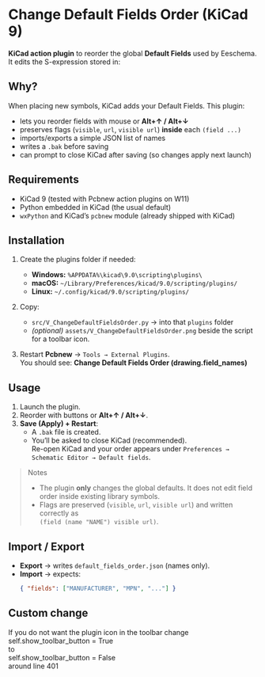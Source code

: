 # Change Default Fields Order (KiCad 9)

**KiCad action plugin** to reorder the global **Default Fields** used by Eeschema.  
It edits the S-expression stored in:


## Why?

When placing new symbols, KiCad adds your Default Fields. This plugin:
- lets you reorder fields with mouse or **Alt+↑ / Alt+↓**
- preserves flags (`visible`, `url`, `visible url`) **inside** each `(field ...)`
- imports/exports a simple JSON list of names
- writes a `.bak` before saving
- can prompt to close KiCad after saving (so changes apply next launch)

## Requirements

- KiCad 9 (tested with Pcbnew action plugins on W11)
- Python embedded in KiCad (the usual default)
- `wxPython` and KiCad’s `pcbnew` module (already shipped with KiCad)

## Installation

1. Create the plugins folder if needed:
   - **Windows:** `%APPDATA%\kicad\9.0\scripting\plugins\`
   - **macOS:** `~/Library/Preferences/kicad/9.0/scripting/plugins/`
   - **Linux:** `~/.config/kicad/9.0/scripting/plugins/`

2. Copy:
   - `src/V_ChangeDefaultFieldsOrder.py` → into that `plugins` folder  
   - *(optional)* `assets/V_ChangeDefaultFieldsOrder.png` beside the script for a toolbar icon.

3. Restart **Pcbnew** → `Tools → External Plugins`.  
   You should see: **Change Default Fields Order (drawing.field_names)**

## Usage

1. Launch the plugin.
2. Reorder with buttons or **Alt+↑ / Alt+↓**.
3. **Save (Apply) + Restart**:
   - A `.bak` file is created.
   - You’ll be asked to close KiCad (recommended).  
     Re-open KiCad and your order appears under `Preferences → Schematic Editor → Default fields`.

> Notes
> - The plugin **only** changes the global defaults. It does not edit field order inside existing library symbols.
> - Flags are preserved (`visible`, `url`, `visible url`) and written correctly as  
>   `(field (name "NAME") visible url)`.

## Import / Export

- **Export** → writes `default_fields_order.json` (names only).
- **Import** → expects:
  ```json
  { "fields": ["MANUFACTURER", "MPN", "..."] }

 ## Custom change
If you do not want the plugin icon in the toolbar change  
self.show_toolbar_button = True  
to  
self.show_toolbar_button = False  
around line 401
